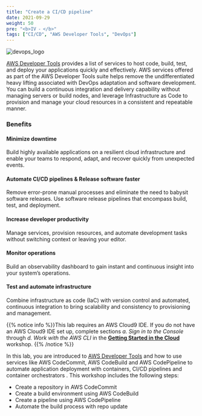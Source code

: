 ```yaml
---
title: "Create a CI/CD pipeline"
date: 2021-09-29
weight: 50
pre: "<b>IV ⁃ </b>"
tags: ["CI/CD", "AWS Developer Tools", "DevOps"]
---
```


![devops_logo](/images/cicd/devops-logo.png)

[AWS Developer Tools](https://aws.amazon.com/products/developer-tools/) provides a list of services to host code, build, test, and deploy your applications quickly and effectively.  AWS services offered as part of the AWS Developer Tools suite helps remove the undifferentiated heavy lifting associated with DevOps adaptation and software development. You can build a continuous integration and delivery capability without managing servers or build nodes, and leverage Infrastructure as Code to provision and manage your cloud resources in a consistent and repeatable manner.

### Benefits
#### Minimize downtime
Build highly available applications on a resilient cloud infrastructure and enable your teams to respond, adapt, and recover quickly from unexpected events.

#### Automate CI/CD pipelines & Release software faster

Remove error-prone manual processes and eliminate the need to babysit software releases. Use software release pipelines that encompass build, test, and deployment.

#### Increase developer productivity

Manage services, provision resources, and automate development tasks without switching context or leaving your editor.

#### Monitor operations

Build an observability dashboard to gain instant and continuous insight into your system’s operations.

#### Test and automate infrastructure

Combine infrastructure as code (IaC) with version control and automated, continuous integration to bring scalability and consistency to provisioning and management.

{{% notice info %}}This lab requires an AWS Cloud9 IDE. If you do not have an AWS Cloud9 IDE set up, complete sections *a. Sign in to the Console* through *d. Work with the AWS CLI* in the [**Getting Started in the Cloud**](/02-aws-getting-started.html) workshop.
{{% /notice %}}

In this lab, you are introduced to [AWS Developer Tools](https://aws.amazon.com/products/developer-tools/) and how to use services like AWS CodeCommit, AWS CodeBuild and AWS CodePipeline to automate application deployment with containers, CI/CD pipelines and container orchestrators . This workshop includes the following steps:

- Create a repository in AWS CodeCommit
- Create a build environment using AWS CodeBuild
- Create a pipeline using AWS CodePipeline
- Automate the build process with repo update

